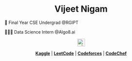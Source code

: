 <h1 align="center"> Vijeet Nigam</h1>

<!-- <img align="right" alt="Coder GIF" height=300 width=400 src="https://github.com/vijeetnigam26/vijeetnigam26/blob/main/gif/coder7.gif" /> -->
<!--  
 <h3> Hello World 🤹🏻‍♂️ </h3>-->

<!-- Hi 👋🏻 What's up? -->
<!--  
 
 🔭 I'm a **Technophile**. -->

 🏫 Final Year CSE Undergrad @RGIPT
 
 👨🏻‍💻 Data Science Intern @Algo8.ai

 <be>

 <!-- <div align="left">
  <a href="https://www.linkedin.com/in/vijeetnigam26/" target="_blank">
    <img src="https://cdn1.iconfinder.com/data/icons/logotypes/32/circle-linkedin-512.png" width="52" height="40" alt="Linkedin" />
  </a>
  <a href="mailto:vijeetnigam26@gmail.com" target="_blank">
    <img src="https://raw.githubusercontent.com/maurodesouza/profile-readme-generator/master/src/assets/icons/social/gmail/default.svg" width="52" height="40" alt=""  />
  </a>
  <a href="https://www.instagram.com/vijeetnigam26/" target="_blank">
    <img src="https://raw.githubusercontent.com/maurodesouza/profile-readme-generator/master/src/assets/icons/social/instagram/default.svg" width="52" height="40" alt="instagram logo"  />
  </a>
  <a href="https://www.youtube.com/@vijeetnigam26" target="_blank">
    <img src="https://raw.githubusercontent.com/maurodesouza/profile-readme-generator/master/src/assets/icons/social/youtube/default.svg" width="52" height="40" alt="youtube logo"  />
  </a>
  <a href="https://twitter.com/vijeetnigam26" target="_blank">
    <img src="https://raw.githubusercontent.com/maurodesouza/profile-readme-generator/master/src/assets/icons/social/twitter/default.svg" width="52" height="40" alt="twitter logo"  />
  </a>
  <a href="https://www.kaggle.com/vijeetnigam26" target="_blank">
    <img src="https://raw.githubusercontent.com/maurodesouza/profile-readme-generator/master/src/assets/icons/social/medium/default.svg" width="52" height="40" alt="medium logo"  />
  </a>
</div>

<!-- <h2> My Projects</h2>
 
 - [**Grievance Resolution System**](https://github.com/vijeetnigam26/Grievance-Resolution-System)
 - [**Anomaly Detection in Multivariate Time Series** (Kaggle)](https://www.kaggle.com/code/vijeetnigam26/anomaly-detection-in-multivariate-time-series)
 - [**Credit-Card Fraud Detection** (Kaggle)](https://www.kaggle.com/code/vijeetnigam26/credit-card-fraud-detection)
 - [**Automated Indicator System for Car Parking**](https://github.com/vijeetnigam26/Automated-Indicator-System-for-Car-Parking)
 - [**Connect**](https://github.com/vijeetnigam26/Connect) 
 - [**K Nearest Neighbors** (Kaggle)](https://www.kaggle.com/code/vijeetnigam26/k-nearest-neighbors)
 
 <br> -->
 
<p align="center"> <img src="https://komarev.com/ghpvc/?username=vijeetnigam26&label=Profile%20views&color=brightgreen&style=flat" alt="vijeetnigam26" style= "margin-left:0%" height=25 widht=100% > </p>


 
<div align="center"> 
 
 [**Kaggle**](https://www.kaggle.com/vijeetnigam26) | [**LeetCode**](https://leetcode.com/vijeetnigam26/) | [**Codeforces**](https://codeforces.com/profile/vijeetnigam26) | [**CodeChef**](https://www.codechef.com/users/vijeetnigam26) 
 <div>
<!--
<h2 align="left" style="color:blue;">😎 Connect with me</h2>

<br> 

<p align="left"> -->

 <!-- <a href="https://stackoverflow.com/users/vijeetnigam26" target="blank"><img align="center" style="margin-left:5" src="https://raw.githubusercontent.com/rahuldkjain/github-profile-readme-generator/master/src/images/icons/Social/stack-overflow.svg" alt="vijeetnigam26" height="30" width="40" /></a> 
 <a href="https://twitter.com/vijeetnigam26" target="blank"><img align="center" src="https://raw.githubusercontent.com/rahuldkjain/github-profile-readme-generator/master/src/images/icons/Social/twitter.svg" alt="vijeetnigam26" height="30" width="40"/></a>
-->
 <!--
 <a href="https://linkedin.com/in/vijeetnigam26" target="blank"><img align="center" src="https://raw.githubusercontent.com/rahuldkjain/github-profile-readme-generator/master/src/images/icons/Social/linked-in-alt.svg" alt="vijeetnigam26" height="30" width="40" /></a>
<a href="https://kaggle.com/vijeetnigam26" target="blank"><img align="center" style="margin-left:5" src="https://raw.githubusercontent.com/rahuldkjain/github-profile-readme-generator/master/src/images/icons/Social/kaggle.svg" alt="vijeetnigam26" height="30" width="40" /></a>
<a href="https://www.codechef.com/users/vijeetnigam26" target="blank"><img align="center" style="margin-left:5" src="https://img.icons8.com/color/480/codechef.png" alt="vijeetnigam26" height="35" width="35" /></a>
<a href="https://codeforces.com/profile/vijeetnigam26" target="blank"><img align="center" style="margin-left:5" src="https://cdn.iconscout.com/icon/free/png-256/code-forces-3628695-3029920.png" alt="vijeetnigam26" height="35" width="35" /></a>
<a href="https://instagram.com/vijeetnigam26" target="blank"><img align="center" style="margin-left:5" src="https://raw.githubusercontent.com/rahuldkjain/github-profile-readme-generator/master/src/images/icons/Social/instagram.svg" alt="vijeetnigam26" height="30" width="40" /></a>
  
</p>
 <br> 
<h2 align="left" style="color:blue">🛠️ Languages & Tools</h2>
<br> 
<p align="left"> <a href="https://www.blender.org/" target="_blank" rel="noreferrer"> <img src="https://download.blender.org/branding/community/blender_community_badge_white.svg" alt="blender" width="40" height="40"/> </a> <a href="https://www.cprogramming.com/" target="_blank" rel="noreferrer"> <img src="https://raw.githubusercontent.com/devicons/devicon/master/icons/c/c-original.svg" alt="c" width="40" height="40"/> </a> <a href="https://www.w3schools.com/cpp/" target="_blank" rel="noreferrer"> <img src="https://raw.githubusercontent.com/devicons/devicon/master/icons/cplusplus/cplusplus-original.svg" alt="cplusplus" width="40" height="40"/> </a> <a href="https://git-scm.com/" target="_blank" rel="noreferrer"> <img src="https://www.vectorlogo.zone/logos/git-scm/git-scm-icon.svg" alt="git" width="40" height="40"/> </a> <a href="https://developer.mozilla.org/en-US/docs/Web/JavaScript" target="_blank" rel="noreferrer"> <img src="https://raw.githubusercontent.com/devicons/devicon/master/icons/javascript/javascript-original.svg" alt="javascript" width="40" height="40"/> </a> <a href="https://www.mathworks.com/" target="_blank" rel="noreferrer"> <img src="https://upload.wikimedia.org/wikipedia/commons/2/21/Matlab_Logo.png" alt="matlab" width="40" height="40"/> </a> <a href="https://www.mysql.com/" target="_blank" rel="noreferrer"> <img src="https://raw.githubusercontent.com/devicons/devicon/master/icons/mysql/mysql-original-wordmark.svg" alt="mysql" width="40" height="40"/> </a>  <a href="https://pandas.pydata.org/" target="_blank" rel="noreferrer"> <img src="https://raw.githubusercontent.com/devicons/devicon/2ae2a900d2f041da66e950e4d48052658d850630/icons/pandas/pandas-original.svg" alt="pandas" width="40" height="40"/> </a> <a href="https://www.python.org" target="_blank" rel="noreferrer"> <img src="https://raw.githubusercontent.com/devicons/devicon/master/icons/python/python-original.svg" alt="python" width="40" height="40"/> </a> <a href="https://scikit-learn.org/" target="_blank" rel="noreferrer"> <img src="https://upload.wikimedia.org/wikipedia/commons/0/05/Scikit_learn_logo_small.svg" alt="scikit_learn" width="40" height="40"/> </a> <a href="https://www.tensorflow.org" target="_blank" rel="noreferrer"> <img src="https://www.vectorlogo.zone/logos/tensorflow/tensorflow-icon.svg" alt="tensorflow" width="40" height="40"/> </a> </p>

 <br> 
<p><img align="left" src="https://github-readme-stats.vercel.app/api/top-langs/?username=vijeetnigam26&layout=compact" alt="vijeetnigam26" style="display:block;"/></p>

<br> <br> <br> <br> <br>

<h2 style="color:blue">📊 Stats</h2>

<br> https://github-readme-stats.vercel.app/api?username=vijeetnigam26&show_icons=true&locale=en" 
 -->
<!--
<p><img align="center" src="https://github-readme-stats.vercel.app/api?username=vijeetnigam26&show_icons=true&theme=default" alt="vijeetnigam26" /></p>
<p><img align="center" src="https://github-readme-streak-stats.herokuapp.com?user=vijeetnigam26" alt="vijeetnigam26" /></p> 

[![GitHub Streak](https://github-readme-streak-stats.herokuapp.com?user=vijeetnigam26)](https://git.io/streak-stats) -->
